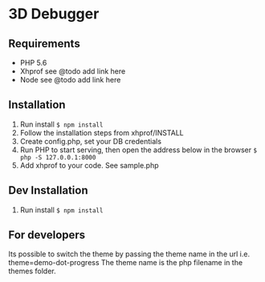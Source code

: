 # 3D Debugger

## Requirements

- PHP 5.6
- Xhprof see @todo add link here
- Node see @todo add link here

## Installation

1. Run install
```$ npm install```
2. Follow the installation steps from xhprof/INSTALL
3. Create config.php, set your DB credentials
4. Run PHP to start serving, then open the address below in the browser
```$ php -S 127.0.0.1:8000```
5. Add xhprof to your code. See sample.php

## Dev Installation

1. Run install
```$ npm install```

## For developers

Its possible to switch the theme by passing the theme name in the url i.e. theme=demo-dot-progress
The theme name is the php filename in the themes folder.

